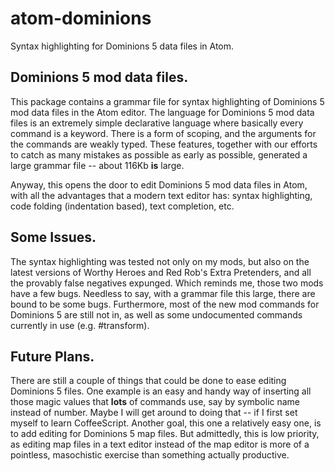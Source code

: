# atom-dominions
Syntax highlighting for Dominions 5 data files in Atom.

## Dominions 5 mod data files.

This package contains a grammar file for syntax highlighting of Dominions 5 mod data files in the Atom editor. The language for Dominions 5 mod data files is an extremely simple declarative language where basically every command is a keyword. There is a form of scoping, and the arguments for the commands are weakly typed. These features, together with our efforts to catch as many mistakes as possible as early as possible, generated a large grammar file -- about 116Kb **is** large.

Anyway, this opens the door to edit Dominions 5 mod data files in Atom, with all the advantages that a modern text editor has: syntax highlighting, code folding (indentation based), text completion, etc.

## Some Issues.

The syntax highlighting was tested not only on my mods, but also on the latest versions of Worthy Heroes and Red Rob's Extra Pretenders, and all the provably false negatives expunged. Which reminds me, those two mods have a few bugs. Needless to say, with a grammar file this large, there are bound to be some bugs. Furthermore, most of the new mod commands for Dominions 5 are still not in, as well as some undocumented commands currently in use (e.g. #transform).

## Future Plans.

There are still a couple of things that could be done to ease editing Dominions 5 files. One example is an easy and handy way of inserting all those magic values that **lots** of commands use, say by symbolic name instead of number. Maybe I will get around to doing that -- if I first set myself to learn CoffeeScript. Another goal, this one a relatively easy one, is to add editing for Dominions 5 map files. But admittedly, this is low priority, as editing map files in a text editor instead of the map editor is more of a pointless, masochistic exercise than something actually productive.
